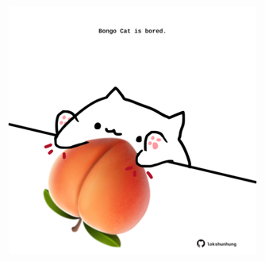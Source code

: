 <!-- built at 22/07/2025, 12:00:32 UTC -->
<p align="center">
  <img width="500" height="500" src="./ReadmeImage.svg">
</p>
